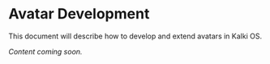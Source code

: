 # Avatar Development

This document will describe how to develop and extend avatars in Kalki OS.

*Content coming soon.*
